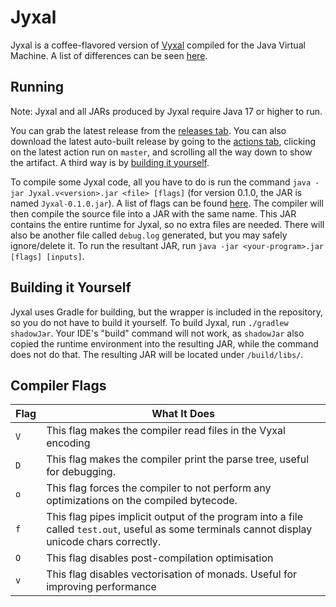 # Jyxal

Jyxal is a coffee-flavored version of [Vyxal](https://github.com/Vyxal/Vyxal) compiled for the Java Virtual Machine. A list of differences can be seen [here](https://github.com/Vyxal/Jyxal/blob/master/docs/differences.md).

## Running

Note: Jyxal and all JARs produced by Jyxal require Java 17 or higher to run.

You can grab the latest release from the [releases tab](https://github.com/Vyxal/Jyxal/releases). You can also download the latest auto-built release by going to the [actions tab](https://github.com/Vyxal/Jyxal/actions), clicking on the latest action run on `master`, and scrolling all the way down to show the artifact. A third way is by [building it yourself](https://github.com/Vyxal/Jyxal#building-it-yourself).

To compile some Jyxal code, all you have to do is run the command `java -jar Jyxal.v<version>.jar <file> [flags]` (for version 0.1.0, the JAR is named `Jyxal-0.1.0.jar`). A list of flags can be found [here](https://github.com/Vyxal/Jyxal#compiler-flags). The compiler will then compile the source file into a JAR with the same name. This JAR contains the entire runtime for Jyxal, so no extra files are needed. There will also be another file called `debug.log` generated, but you may safely ignore/delete it. To run the resultant JAR, run `java -jar <your-program>.jar [flags] [inputs]`.

## Building it Yourself

Jyxal uses Gradle for building, but the wrapper is included in the repository, so you do not have to build it yourself. To build Jyxal, run `./gradlew shadowJar`. Your IDE's "build" command will not work, as `shadowJar` also copied the runtime environment into the resulting JAR, while the command does not do that. The resulting JAR will be located under `/build/libs/`.

## Compiler Flags
| Flag | What It Does                                                                                                                                   |
|------|------------------------------------------------------------------------------------------------------------------------------------------------|
| `V`  | This flag makes the compiler read files in the Vyxal encoding                                                                                  |
 | `D`  | This flag makes the compiler print the parse tree, useful for debugging.                                                                       |
 | `o`  | This flag forces the compiler to not perform any optimizations on the compiled bytecode.                                                       |
 | `f`  | This flag pipes implicit output of the program into a file called `test.out`, useful as some terminals cannot display unicode chars correctly. |
| `O`  | This flag disables post-compilation optimisation                                                                                               |
| `v`  | This flag disables vectorisation of monads. Useful for improving performance                                                                   |

